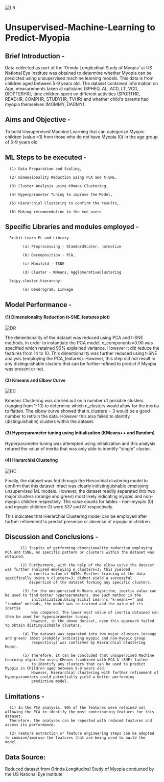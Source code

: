![LR](https://github.com/fbrowther/Unsupervised-Machine-Learning---Predicting-Myopia/blob/main/Images/d076583b-ecf3-478c-b97e-adcd080985da.jpeg)

# Unsupervised-Machine-Learning to Predict-Myopia

## Brief Introduction - 
Data collected as part of the 'Orinda Longitudinal Study of Myopia' at US National Eye Institute was obtained to determine whether Myopia can be predicted using unsupervised machine learning models. This data is from children aged between 5-9 years old. 
The dataset contained information on Age, measurements taken at opticians (SPHEQ,	AL,	ACD,	LT,	VCD, DIOPTERHR), time children spent on different activities (SPORTHR,	READHR, COMPHR, STUDYHR, TVHR) and whether child's parents had myopia themselves (MOMMY, DADMY).	

## Aims and Objective -
To build Unsupervised Machine Learning that can categorize Myopic children (value =1) from those who do not have Myopia (0) in the age group of 5-9 years old.

## ML Steps to be executed -

      (1) Data Preparation and Scaling,
      
      (2) Dimensionality Reduction using PCA and t-SNE,
      
      (3) Cluster Analysis using KMeans Clustering,
      
      (4) Hyperparameter Tuning to improve the Model,
      
      (5) Hierarchial Clustering to confirm the results,
      
      (6) Making recommendation to the end-users
      
## Specific Libraries and modules employed -
      
      Scikit-Learn ML and Library-
      
            (a) Preprocessing - StandardScaler, normalize
  
            (b) Decomposition - PCA, 
  
            (c) Manifold - TSNE
  
            (d) Cluster - KMeans, AgglomerativeClustering
  
      Scipy.cluster.hierarchy-
      
            (a) Dendrogram, Linkage
            
## Model Performance -

#### (1) Dimensionality Reduction (t-SNE_features plot)

![DR](https://github.com/fbrowther/Unsupervised-Machine-Learning---Predicting-Myopia/blob/main/Images/tSNE.png)

The dimentionality of the dataset was reduced using PCA and t-SNE methods. In order to instantiate the PCA model, n_components=0.90 was specified which retained 90% explained variance. However it did reduce the features from 14 to 10. This dimentionality was further reduced using t-SNE analysis (employing the PCA_features). However, this step did not result in any distinguishable clusters that can be further refined to predict if Myopia was present or not.

#### (2) Kmeans and Elbow Curve 

![EC](https://github.com/fbrowther/Unsupervised-Machine-Learning---Predicting-Myopia/blob/main/Images/Elbow.png)

Kmeans Clustering was carried out on a number of possible clusters (ranging from 1-10) to determine which n_clusters would allow for the inertia to flatten. The elbow curve showed that n_clusters = 3 would be a good number to retrain the data. However this also failed to identify (distinguishable) clusters within the dataset.

#### (3) Hyperparameter tuning using Initialization (KMeans++ and Random)
Hyperparameter tuning was attempted using initialization and this analysis retured the value of inertia that was only able to identify "single" cluster.

#### (4) Hierarchial Clustering 

![HC](https://github.com/fbrowther/Unsupervised-Machine-Learning---Predicting-Myopia/blob/main/Images/HClustering.png)

Finally, the dataset was fed through the Hierarchial clustering model to confirm that this dataset infact was clearly indistinguishable employing unsupervised ML models. However, the dataset readily separated into two major clusters (orange and green) most likely indicating myopic and non-myopic children respectivly. The value counts for lables - non-myopic (0)  and myopic children (1) were 537 and 81 respectively.

This indicates that Hierarchial Clustering model can be employed after further refinement to predict presence or absense of myopia in children. 

## Discussion and Conclusions -

           (1) Inspite of performing dimensionality reduction employing PCA and tSNE, no specific pattern or clusters within the dataset was obtained. 

           (2) Furthermore, with the help of the elbow curve the dataset was further analysed employing n_clusters=3; this yielded 
               a inertia value of 6030. Further training of the data specifically using n_clusters=3; didnot yield a successful 
               dispersion of the dataset forming any specific clusters.

            (3) For the unsupervised K-Means algorithm, inertia value can be used to find better hyperparameters. One such method is the 
                initialization.Using Scikit Learn's "k-means++" and "random" methods, the model was re-trained and the value of its inertia 
                was compared. The lower most value of inertia obtained can then be used for hyperparameter tuning. 
                However, in the above dataset, even this approach failed to obtain distinguishable clusters. 

            (4) The dataset was separated into two major clusters (orange and green) (most probably indicating myopic and non-myopic group 
                respectivly) was confirmed by Hierarchial Clustering Model.

            (5) Therefore, it can be concluded that unsupervised Machine Learning algorithm using KMeans (combined with PCA & tSNE) failed 
                to identify any clusters that can be used to predict Myopia in Children aged between 5-9 years old. 
                However, Hierarchial clustering with further refinement of hyperparameters could potentially yield a better performing 
                predictive model.


## Limitations - 

      (1) In the PCA analysis, 90% of the features were retained not allowing the PCA to identify the most contributing features for this dataset. 
      Therefore, the analyses can be repeated with reduced features and assess its performance.
      
      (2) Feature extraction or feature engineering steps can be adopted to combine/improve the features that are being used to build the model.
          

## Data Source: 
Reduced dataset from Orinda Longitudinal Study of Myopia conducted by the US National Eye Institute

